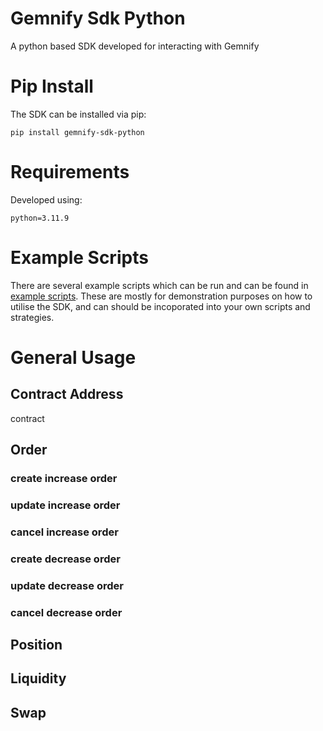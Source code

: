 # Gemnify Sdk Python
A python based SDK developed for interacting with Gemnify

# Pip Install

The SDK can be installed via pip:

`pip install gemnify-sdk-python`

# Requirements
Developed using:

`python=3.11.9`

# Example Scripts
There are several example scripts which can be run and can be found in [example scripts](). These are mostly for demonstration purposes on how to utilise the SDK, and can should be incoporated into your own scripts and strategies.



# General Usage

## Contract Address

contract 

## Order

### create increase order

### update increase order

### cancel increase order

### create decrease order

### update decrease order

### cancel decrease order


## Position

## Liquidity

## Swap
